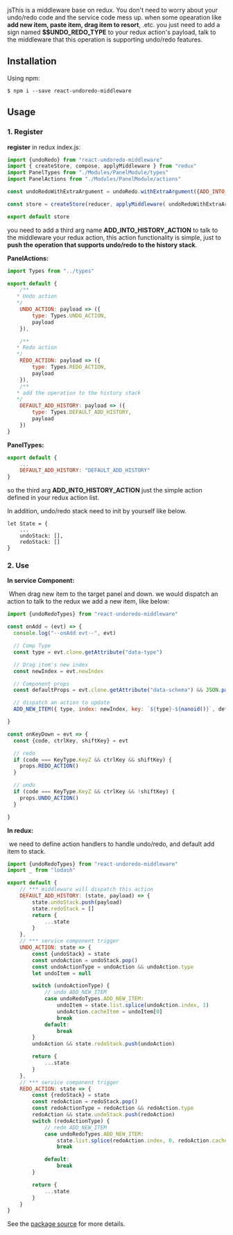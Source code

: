 jsThis is a middleware  base on redux. You don't need to worry about your undo/redo code and the service code mess up. when some opearation like **add new item, paste item, drag item to resort**, .etc. you just need to add a sign named **$$UNDO_REDO_TYPE** to your redux action's payload, talk to the middleware that this operation is supporting undo/redo features.

## Installation

Using npm:

```
$ npm i --save react-undoredo-middleware
```

## Usage

### 1. Register

**register** in redux index.js:

```js
import {undoRedo} from "react-undoredo-middleware"
import { createStore, compose, applyMiddleware } from "redux"
import PanelTypes from "./Modules/PanelModule/types"
import PanelActions from "./Modules/PanelModule/actions"

const undoRedoWithExtraArgument = undoRedo.withExtraArgument({ADD_INTO_HISTORY_ACTION: PanelActions[PanelTypes.DEFAULT_ADD_HISTORY]})

const store = createStore(reducer, applyMiddleware( undoRedoWithExtraArgument, logger))

export default store
```

you need to add a third arg name **ADD_INTO_HISTORY_ACTION** to talk to the middleware your redux action, this action functionality is simple, just to **push the operation that supports undo/redo to the history stack**.

**PanelActions:**

```js
import Types from "../types"

export default {
    /**
   * Undo action
   */
	UNDO_ACTION: payload => ({
		type: Types.UNDO_ACTION,
		payload
	}),

	/**
   * Redo action
   */
	REDO_ACTION: payload => ({
		type: Types.REDO_ACTION,
		payload
	}),
	/**
   * add the operation to the history stack
   */
	DEFAULT_ADD_HISTORY: payload => ({
		type: Types.DEFAULT_ADD_HISTORY,
		payload
	})
}
```

**PanelTypes:**

```js
export default {
	...
	DEFAULT_ADD_HISTORY: "DEFAULT_ADD_HISTORY"
}
```

so the third arg **ADD_INTO_HISTORY_ACTION** just the simple action defined in your redux action list. 

In addition, undo/redo stack need to init by yourself like below.

```
let State = {
	...
	undoStack: [],
	redoStack: [] 
}
```

### 2. Use

**In service Component:**

​	When drag new item to the target panel and down. we would dispatch an action to talk to the redux we add a new item, like below:

```js
import {undoRedoTypes} from "react-undoredo-middleware"

const onAdd = (evt) => {
  console.log("--onAdd evt--", evt)

  // Comp Type
  const type = evt.clone.getAttribute("data-type")

  // Drag item's new index
  const newIndex = evt.newIndex

  // Component props
  const defaultProps = evt.clone.getAttribute("data-schema") && JSON.parse(evt.clone.getAttribute("data-schema"))

  // dispatch an action to update
  ADD_NEW_ITEM({ type, index: newIndex, key: `${type}-${nanoid()}`, defaultProps, $$UNDO_REDO_TYPE: undoRedoTypes.ADD_NEW_ITEM })

}
```

```js
const onKeyDown = evt => {
  const {code, ctrlKey, shiftKey} = evt

  // redo
  if (code === KeyType.KeyZ && ctrlKey && shiftKey) {
    props.REDO_ACTION()
  }

  // undo
  if (code === KeyType.KeyZ && ctrlKey && !shiftKey) {
    props.UNDO_ACTION()
  }

}
```

**In redux:**

​	we need to define action handlers to handle undo/redo, and default add item to stack.

```js
import {undoRedoTypes} from "react-undoredo-middleware"
import _ from "lodash"

export default {
    // *** middleware will dispatch this action
	DEFAULT_ADD_HISTORY: (state, payload) => {
		state.undoStack.push(payload)
		state.redoStack = []
		return {
			...state
		}
	},
    // *** service component trigger
	UNDO_ACTION: state => {
		const {undoStack} = state
		const undoAction = undoStack.pop()
		const undoActionType = undoAction && undoAction.type
		let undoItem = null 

		switch (undoActionType) {
			// undo ADD_NEW_ITEM
			case undoRedoTypes.ADD_NEW_ITEM:
				undoItem = state.list.splice(undoAction.index, 1)
				undoAction.cacheItem = undoItem[0]
				break
			default:
				break
		}
		undoAction && state.redoStack.push(undoAction)

		return {
			...state
		}
	},
    // *** service component trigger
	REDO_ACTION: state => {
		const {redoStack} = state
		const redoAction = redoStack.pop()
		const redoActionType = redoAction && redoAction.type
		redoAction && state.undoStack.push(redoAction)
		switch (redoActionType) {
			// redo ADD_NEW_ITEM
			case undoRedoTypes.ADD_NEW_ITEM:
				state.list.splice(redoAction.index, 0, redoAction.cacheItem)
				break

			default:
				break
		}

		return {
			...state
		}
	}
}
```

See the [package source](https://github.com/1347575247/react-undoredo-middleware) for more details.